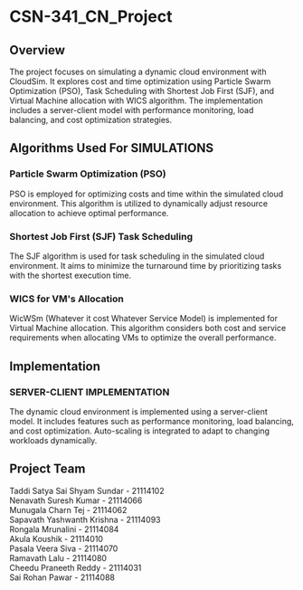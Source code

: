 # CSN-341_CN_Project
## Overview

The project focuses on simulating a dynamic cloud environment with CloudSim. It explores cost and time optimization using Particle Swarm Optimization (PSO), Task Scheduling with Shortest Job First (SJF), and Virtual Machine allocation with WICS algorithm. The implementation includes a server-client model with performance monitoring, load balancing, and cost optimization strategies.

## Algorithms Used For SIMULATIONS

### Particle Swarm Optimization (PSO)

PSO is employed for optimizing costs and time within the simulated cloud environment. This algorithm is utilized to dynamically adjust resource allocation to achieve optimal performance.

### Shortest Job First (SJF) Task Scheduling

The SJF algorithm is used for task scheduling in the simulated cloud environment. It aims to minimize the turnaround time by prioritizing tasks with the shortest execution time.

### WICS for VM's Allocation

WicWSm (Whatever it cost Whatever Service Model) is implemented for Virtual Machine allocation. This algorithm considers both cost and service requirements when allocating VMs to optimize the overall performance.

## Implementation
### SERVER-CLIENT IMPLEMENTATION

The dynamic cloud environment is implemented using a server-client model. It includes features such as performance monitoring, load balancing, and cost optimization. Auto-scaling is integrated to adapt to changing workloads dynamically.

## Project Team

Taddi Satya Sai Shyam Sundar - 21114102  
Nenavath Suresh Kumar        - 21114066  
Munugala Charn Tej           - 21114062  
Sapavath Yashwanth Krishna   - 21114093  
Rongala Mrunalini            - 21114084  
Akula Koushik                - 21114010  
Pasala Veera Siva            - 21114070  
Ramavath Lalu                - 21114080  
Cheedu Praneeth Reddy        - 21114031  
Sai Rohan Pawar              - 21114088  



